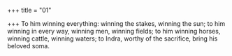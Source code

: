 +++
title = "01"

+++
To him winning everything: winning the stakes, winning the sun; to him  winning in every way, winning men, winning fields;
to him winning horses, winning cattle, winning waters; to Indra, worthy  of the sacrifice, bring his beloved soma.